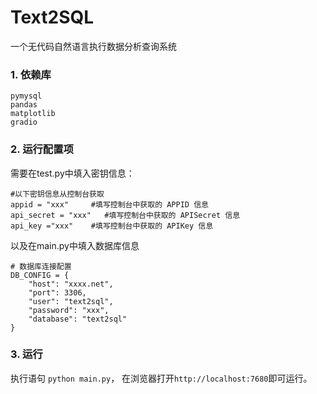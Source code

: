 # Text2SQL
一个无代码自然语言执行数据分析查询系统

### 1. 依赖库
```
pymysql
pandas
matplotlib
gradio
```

### 2. 运行配置项
需要在test.py中填入密钥信息：
```
#以下密钥信息从控制台获取
appid = "xxx"     #填写控制台中获取的 APPID 信息
api_secret = "xxx"   #填写控制台中获取的 APISecret 信息
api_key ="xxx"    #填写控制台中获取的 APIKey 信息
```
以及在main.py中填入数据库信息
```
# 数据库连接配置
DB_CONFIG = {
    "host": "xxxx.net",
    "port": 3306,
    "user": "text2sql",
    "password": "xxx",
    "database": "text2sql"
}
```
### 3. 运行
执行语句 `python main.py`， 在浏览器打开`http://localhost:7680`即可运行。
